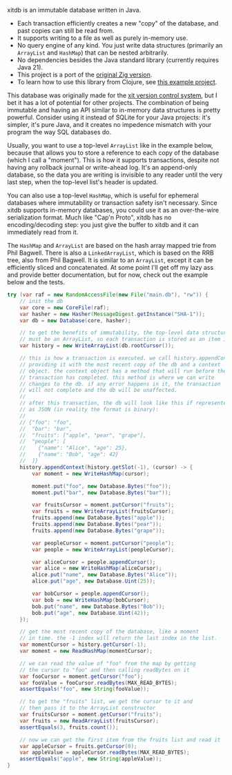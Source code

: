 xitdb is an immutable database written in Java.

* Each transaction efficiently creates a new "copy" of the database, and past copies can still be read from.
* It supports writing to a file as well as purely in-memory use.
* No query engine of any kind. You just write data structures (primarily an `ArrayList` and `HashMap`) that can be nested arbitrarily.
* No dependencies besides the Java standard library (currently requires Java 21).
* This project is a port of the [original Zig version](https://github.com/radarroark/xitdb).
* To learn how to use this library from Clojure, see [this example project](https://github.com/radarroark/xitdb-clj-example).

This database was originally made for the [xit version control system](https://github.com/radarroark/xit), but I bet it has a lot of potential for other projects. The combination of being immutable and having an API similar to in-memory data structures is pretty powerful. Consider using it instead of SQLite for your Java projects: it's simpler, it's pure Java, and it creates no impedence mismatch with your program the way SQL databases do.

Usually, you want to use a top-level `ArrayList` like in the example below, because that allows you to store a reference to each copy of the database (which I call a "moment"). This is how it supports transactions, despite not having any rollback journal or write-ahead log. It's an append-only database, so the data you are writing is invisible to any reader until the very last step, when the top-level list's header is updated.

You can also use a top-level `HashMap`, which is useful for ephemeral databases where immutability or transaction safety isn't necessary. Since xitdb supports in-memory databases, you could use it as an over-the-wire serialization format. Much like "Cap'n Proto", xitdb has no encoding/decoding step: you just give the buffer to xitdb and it can immediately read from it.

The `HashMap` and `ArrayList` are based on the hash array mapped trie from Phil Bagwell. There is also a `LinkedArrayList`, which is based on the RRB tree, also from Phil Bagwell. It is similar to an `ArrayList`, except it can be efficiently sliced and concatenated. At some point I'll get off my lazy ass and provide better documentation, but for now, check out the example below and the tests.

```java
try (var raf = new RandomAccessFile(new File("main.db"), "rw")) {
    // init the db
    var core = new CoreFile(raf);
    var hasher = new Hasher(MessageDigest.getInstance("SHA-1"));
    var db = new Database(core, hasher);

    // to get the benefits of immutability, the top-level data structure
    // must be an ArrayList, so each transaction is stored as an item in it
    var history = new WriteArrayList(db.rootCursor());

    // this is how a transaction is executed. we call history.appendContext,
    // providing it with the most recent copy of the db and a context
    // object. the context object has a method that will run before the
    // transaction has completed. this method is where we can write
    // changes to the db. if any error happens in it, the transaction
    // will not complete and the db will be unaffected.
    //
    // after this transaction, the db will look like this if represented
    // as JSON (in reality the format is binary):
    //
    // {"foo": "foo",
    //  "bar": "bar",
    //  "fruits": ["apple", "pear", "grape"],
    //  "people": [
    //    {"name": "Alice", "age": 25},
    //    {"name": "Bob", "age": 42}
    //  ]}
    history.appendContext(history.getSlot(-1), (cursor) -> {
        var moment = new WriteHashMap(cursor);

        moment.put("foo", new Database.Bytes("foo"));
        moment.put("bar", new Database.Bytes("bar"));

        var fruitsCursor = moment.putCursor("fruits");
        var fruits = new WriteArrayList(fruitsCursor);
        fruits.append(new Database.Bytes("apple"));
        fruits.append(new Database.Bytes("pear"));
        fruits.append(new Database.Bytes("grape"));

        var peopleCursor = moment.putCursor("people");
        var people = new WriteArrayList(peopleCursor);

        var aliceCursor = people.appendCursor();
        var alice = new WriteHashMap(aliceCursor);
        alice.put("name", new Database.Bytes("Alice"));
        alice.put("age", new Database.Uint(25));

        var bobCursor = people.appendCursor();
        var bob = new WriteHashMap(bobCursor);
        bob.put("name", new Database.Bytes("Bob"));
        bob.put("age", new Database.Uint(42));
    });

    // get the most recent copy of the database, like a moment
    // in time. the -1 index will return the last index in the list.
    var momentCursor = history.getCursor(-1);
    var moment = new ReadHashMap(momentCursor);

    // we can read the value of "foo" from the map by getting
    // the cursor to "foo" and then calling readBytes on it
    var fooCursor = moment.getCursor("foo");
    var fooValue = fooCursor.readBytes(MAX_READ_BYTES);
    assertEquals("foo", new String(fooValue));

    // to get the "fruits" list, we get the cursor to it and
    // then pass it to the ArrayList constructor
    var fruitsCursor = moment.getCursor("fruits");
    var fruits = new ReadArrayList(fruitsCursor);
    assertEquals(3, fruits.count());

    // now we can get the first item from the fruits list and read it
    var appleCursor = fruits.getCursor(0);
    var appleValue = appleCursor.readBytes(MAX_READ_BYTES);
    assertEquals("apple", new String(appleValue));
}
```
